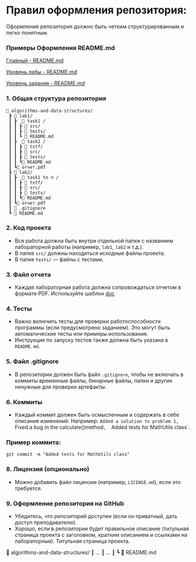 
# Правил оформления репозитория:
Оформление репозитория должно быть четким структурированным и легко понятным.


### Примеры Оформления README.md

[Главный - README.md ](README/lab.md)

[Уровень лабы  - README.md ](README/lab.md)

[Уровень задания  - README.md ](README/task.md)

### 1. **Общая структура репозитория**

```
📁 algorithms-and-data-structures/
 ┣ 📁 lab1/
 ┃ ┣  📁 task1 /
 ┃ ┃ ┣ 📁 src/
 ┃ ┃ ┣ 📁 tests/
 ┃ ┃ ┗ 📜 README.md
 ┃ ┣  📁 task2 /
 ┃ ┃ ┣ 📁 txtf/
 ┃ ┃ ┣ 📁 src/
 ┃ ┃ ┣ 📁 tests/
 ┃ ┃ ┗📜 README.md
 ┃ ┗📄 отчет.pdf
 ┣ 📁 lab2/
 ┃ ┣  📁 task1 to n /
 ┃ ┃ ┣ 📁 txtf/
 ┃ ┃ ┣ 📁 src/
 ┃ ┃ ┣ 📁 tests/
 ┃ ┃ ┗📜 README.md
 ┃ ┗📄 отчет.pdf
 ┃ 📜 .gitignore
 ┗ 📜 README.md
```

### 2. **Код проекта**
- Вся работа должна быть внутри отдельной папки с названием лабораторной работы (например, `lab1`, `lab2` и т.д.).
- В папке `src/` должны находиться исходные файлы проекта.
- В папке `tests/` — файлы с тестами.

### 3. **Файл отчета**
- Каждая лабораторная работа должна сопровождаться отчетом в формате PDF.
Используйте шаблон [doc](<Эталонный шаблон отчета по АИСД.docx>) 

### 4. **Тесты**
- Важно включить тесты для проверки работоспособности программы (если предусмотрено заданием). Это могут быть автоматические тесты или примеры использования.
- Инструкция по запуску тестов также должна быть указана в `README.md`.

### 5. **Файл .gitignore**
- В репозитории должен быть файл `.gitignore`, чтобы не включать в коммиты временные файлы, 
бинарные файлы, папки и другие ненужные для проверки артефакты.

### 6. **Коммиты**
- Каждый коммит должен быть осмысленным и содержать в себе описание изменений. 
Например:  `Added a solution to problem 1, 
    `Fixed a bug in the calculate()method`, 
    `Added tests for MathUtils class`.
  
### Пример коммита:
```
git commit -m "Added tests for MathUtils class"
```
### 8. **Лицензия (опционально)**
- Можно добавить файл лицензии (например, `LICENSE.md`), если это требуется.

### 9. **Оформление репозитория на GitHub**
- Убедитесь, что репозиторий доступен (если он приватный, дать доступ преподавателю).
- Хорошо, если в репозитории будет правильное описание (титульная страница проекта с заголовком, кратким описанием и ссылками на лабораторные).
Титульная страница проекта.  

📁 algorithms-and-data-structures/
 ┃ ...
 ┃ ...
 ┃ 
 ┗ 📜 README.md
